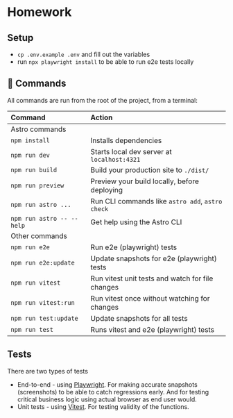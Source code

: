 # Homework

## Setup

- `cp .env.example .env` and fill out the variables
- run `npx playwright install` to be able to run e2e tests locally

## 🧞 Commands

All commands are run from the root of the project, from a terminal:

| Command                | Action                                           |
| :--------------------- | :----------------------------------------------- |
| Astro commands         |                                                  |
| `npm install`         | Installs dependencies                            |
| `npm run dev`             | Starts local dev server at `localhost:4321`      |
| `npm run build`           | Build your production site to `./dist/`          |
| `npm run preview`         | Preview your build locally, before deploying     |
| `npm run astro ...`       | Run CLI commands like `astro add`, `astro check` |
| `npm run astro -- --help` | Get help using the Astro CLI                     |
| Other commands         |                                                  |
| `npm run e2e`             | Run e2e (playwright) tests                       |
| `npm run e2e:update`      | Update snapshots for e2e  (playwright) tests     |
| `npm run vitest`          | Run vitest unit tests and watch for file changes |
| `npm run vitest:run`      | Run vitest once without watching for changes     |
| `npm run test:update`     | Update snapshots for all tests                   |
| `npm run test`            | Runs vitest and e2e (playwright) tests           |

## Tests

There are two types of tests

- End-to-end - using [Playwright](https://playwright.dev/docs/intro). For
  making accurate snapshots (screenshots) to be able to catch regressions
  early. And for testing critical business logic using actual browser as
  end user would.
- Unit tests - using [Vitest](https://vitest.dev/guide/). For testing
  validity of the functions.